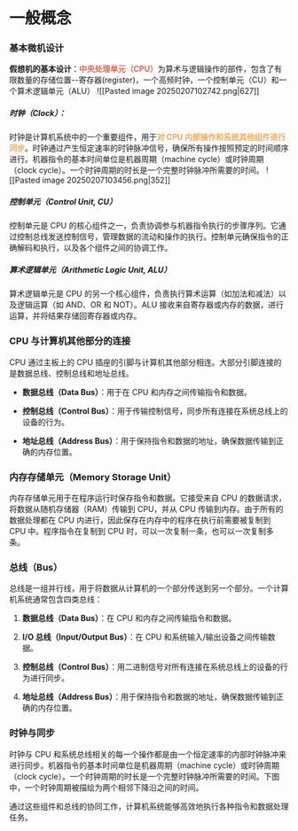 # 一般概念
### 基本微机设计
**假想机的基本设计**：<span style="font-weight:bold; color:rgb(231, 98, 84)">中央处理单元（CPU）</span>为算术与逻辑操作的部件，包含了有限数量的存储位置--寄存器(register)，一个高频时钟，一个控制单元（CU）和一个算术逻辑单元（ALU）
![[Pasted image 20250207102742.png|627]]
##### 时钟（Clock）：
时钟是计算机系统中的一个重要组件，用于<span style="font-weight:bold; color:rgb(247, 170, 88)">对 CPU 内部操作和系统其他组件进行同步</span>。时钟通过产生恒定速率的时钟脉冲信号，确保所有操作按照预定的时间顺序进行。机器指令的基本时间单位是机器周期（machine cycle）或时钟周期（clock cycle）。一个时钟周期的时长是一个完整时钟脉冲所需要的时间。
![[Pasted image 20250207103456.png|352]]
##### 控制单元（Control Unit, CU）

控制单元是 CPU 的核心组件之一，负责协调参与机器指令执行的步骤序列。它通过控制总线发送控制信号，管理数据的流动和操作的执行。控制单元确保指令的正确解码和执行，以及各个组件之间的协调工作。

##### 算术逻辑单元（Arithmetic Logic Unit, ALU）

算术逻辑单元是 CPU 的另一个核心组件，负责执行算术运算（如加法和减法）以及逻辑运算（如 AND、OR 和 NOT）。ALU 接收来自寄存器或内存的数据，进行运算，并将结果存储回寄存器或内存。

### CPU 与计算机其他部分的连接

CPU 通过主板上的 CPU 插座的引脚与计算机其他部分相连。大部分引脚连接的是数据总线、控制总线和地址总线。

- **数据总线（Data Bus）**：用于在 CPU 和内存之间传输指令和数据。
    
- **控制总线（Control Bus）**：用于传输控制信号，同步所有连接在系统总线上的设备的行为。
    
- **地址总线（Address Bus）**：用于保持指令和数据的地址，确保数据传输到正确的内存位置。
    

### 内存存储单元（Memory Storage Unit）

内存存储单元用于在程序运行时保存指令和数据。它接受来自 CPU 的数据请求，将数据从随机存储器（RAM）传输到 CPU，并从 CPU 传输到内存。由于所有的数据处理都在 CPU 内进行，因此保存在内存中的程序在执行前需要被复制到 CPU 中。程序指令在复制到 CPU 时，可以一次复制一条，也可以一次复制多条。

### 总线（Bus）

总线是一组并行线，用于将数据从计算机的一个部分传送到另一个部分。一个计算机系统通常包含四类总线：

1. **数据总线（Data Bus）**：在 CPU 和内存之间传输指令和数据。
    
2. **I/O 总线（Input/Output Bus）**：在 CPU 和系统输入/输出设备之间传输数据。
    
3. **控制总线（Control Bus）**：用二进制信号对所有连接在系统总线上的设备的行为进行同步。
    
4. **地址总线（Address Bus）**：用于保持指令和数据的地址，确保数据传输到正确的内存位置。
    

### 时钟与同步

时钟与 CPU 和系统总线相关的每一个操作都是由一个恒定速率的内部时钟脉冲来进行同步。机器指令的基本时间单位是机器周期（machine cycle）或时钟周期（clock cycle）。一个时钟周期的时长是一个完整时钟脉冲所需要的时间。下图中，一个时钟周期被描绘为两个相邻下降沿之间的时间。

通过这些组件和总线的协同工作，计算机系统能够高效地执行各种指令和数据处理任务。